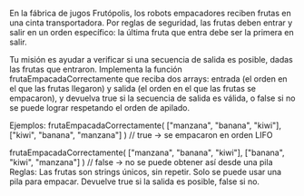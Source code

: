 En la fábrica de jugos Frutópolis, los robots empacadores reciben frutas en una cinta transportadora. Por reglas de seguridad, las frutas deben entrar y salir en un orden específico: la última fruta que entra debe ser la primera en salir.

Tu misión es ayudar a verificar si una secuencia de salida es posible, dadas las frutas que entraron. Implementa la función frutaEmpacadaCorrectamente que reciba dos arrays: entrada (el orden en el que las frutas llegaron) y salida (el orden en el que las frutas se empacaron), y devuelva true si la secuencia de salida es válida, o false si no se puede lograr respetando el orden de apilado.

Ejemplos:
frutaEmpacadaCorrectamente(
["manzana", "banana", "kiwi"],
["kiwi", "banana", "manzana"]
)
// true → se empacaron en orden LIFO

frutaEmpacadaCorrectamente(
["manzana", "banana", "kiwi"],
["banana", "kiwi", "manzana"]
)
// false → no se puede obtener así desde una pila
Reglas:
Las frutas son strings únicos, sin repetir.
Solo se puede usar una pila para empacar.
Devuelve true si la salida es posible, false si no.
